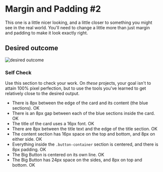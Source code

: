 # Margin and Padding #2

This one is a little nicer looking, and a little closer to something you might see in the real world. You'll need to change a little more than just margin and padding to make it look exactly right.

## Desired outcome
![desired outcome](./desired-outcome.png)

### Self Check
Use this section to check your work. On _these_ projects, your goal isn't to attain 100% pixel perfection, but to use the tools you've learned to get relatively close to the desired output.

- There is 8px between the edge of the card and its content (the blue sections). OK
- There is an 8px gap between each of the blue sections inside the card. OK
- The title of the card uses a 16px font. OK
- There are 8px between the title text and the edge of the title section. OK
- The content section has 16px space on the top and bottom, and 8px on either side. OK
- Everything inside the `.button-container` section is centered, and there is 8px padding. OK
- The Big Button is centered on its own line. OK
- The Big Button has 24px space on the sides, and 8px on top and bottom. OK
